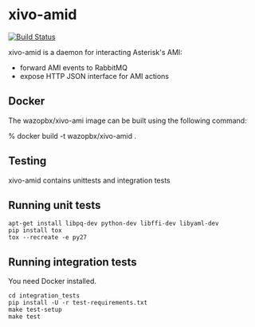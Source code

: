xivo-amid
=========
[![Build Status](https://travis-ci.org/wazo-pbx/xivo-amid.png?branch=master)](https://travis-ci.org/wazo-pbx/xivo-amid)

xivo-amid is a daemon for interacting Asterisk's AMI:

* forward AMI events to RabbitMQ
* expose HTTP JSON interface for AMI actions


Docker
------

The wazopbx/xivo-ami image can be built using the following command:

   % docker build -t wazopbx/xivo-amid .


Testing
-------

xivo-amid contains unittests and integration tests


Running unit tests
------------------

```
apt-get install libpq-dev python-dev libffi-dev libyaml-dev
pip install tox
tox --recreate -e py27
```


Running integration tests
-------------------------

You need Docker installed.

```
cd integration_tests
pip install -U -r test-requirements.txt
make test-setup
make test
```
